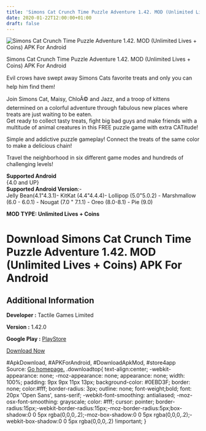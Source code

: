 ```yaml
---
title: 'Simons Cat Crunch Time Puzzle Adventure 1.42. MOD (Unlimited Lives + Coins) APK For Android'
date: 2020-01-22T12:00:00+01:00
draft: false
---
```


![Simons Cat Crunch Time Puzzle Adventure 1.42. MOD (Unlimited Lives + Coins) APK For Android](https://i0.wp.com/apkhome.net/wp-content/uploads/2020/01/Simons-Cat-Crunch-Time-Puzzle-Adventure-1.42.-MOD-Unlimited-Lives-Coins.png "Simons Cat Crunch Time Puzzle Adventure 1.42. MOD (Unlimited Lives + Coins) APK For Android")

  

Simons Cat Crunch Time Puzzle Adventure 1.42. MOD (Unlimited Lives + Coins) APK For Android

Evil crows have swept away Simons Cats favorite treats and only you can help him find them!

Join Simons Cat, Maisy, ChloÃ© and Jazz, and a troop of kittens determined on a colorful adventure through fabulous new places where treats are just waiting to be eaten.  
Get ready to collect tasty treats, fight big bad guys and make friends with a multitude of animal creatures in this FREE puzzle game with extra CATitude!

Simple and addictive puzzle gameplay! Connect the treats of the same color to make a delicious chain!

Travel the neighborhood in six different game modes and hundreds of challenging levels!

**Supported Android**  
{4.0 and UP}  
**Supported Android Version**:-  
Jelly Bean(4.1"4.3.1)- KitKat (4.4"4.4.4)- Lollipop (5.0"5.0.2) - Marshmallow (6.0 - 6.0.1) - Nougat (7.0 " 7.1.1) - Oreo (8.0-8.1) - Pie (9.0)

**MOD TYPE: Unlimited Lives + Coins**

Download Simons Cat Crunch Time Puzzle Adventure 1.42. MOD (Unlimited Lives + Coins) APK For Android
====================================================================================================

Additional Information
----------------------

**Developer :** Tactile Games Limited

**Version :** 1.42.0

**Google Play :** [PlayStore](https://play.google.com/store/apps/details?id=com.strawdogstudios.simonscatcrunchtime)

  

[Download Now](https://store4app.co/post/simons-cat-crunch-time-puzzle-adventure-1-42-mod-unlimited-lives-coins-apk-for-android_1579689556)

  
#ApkDownload, #APKForAndroid, #DownloadApkMod, #store4app  
Source: [Go homepage.](https://store4app.co/post/simons-cat-crunch-time-puzzle-adventure-1-42-mod-unlimited-lives-coins-apk-for-android_1579689556) .downloadtop{ text-align:center; -webkit-appearance: none; -moz-appearance: none; appearance: none; width: 100%; padding: 9px 9px 11px 13px; background-color: #0EBD3F; border: none; color:#fff; border-radius: 3px; outline: none; font-weight;bold; font: 20px 'Open Sans', sans-serif; -webkit-font-smoothing: antialiased; -moz-osx-font-smoothing: grayscale; color: #fff; cursor: pointer; border-radius:15px;-webkit-border-radius:15px;-moz-border-radius:5px;box-shadow:0 0 5px rgba(0,0,0,.2);-moz-box-shadow:0 0 5px rgba(0,0,0,.2);-webkit-box-shadow:0 0 5px rgba(0,0,0,.2) !important; }
